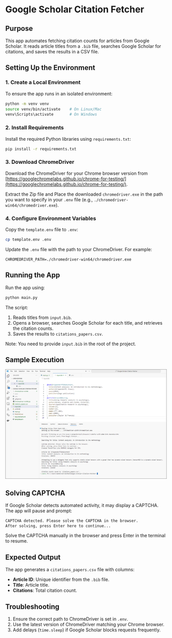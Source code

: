 # Google Scholar Citation Fetcher

## Purpose
This app automates fetching citation counts for articles from Google Scholar. It reads article titles from a `.bib` file, searches Google Scholar for citations, and saves the results in a CSV file.

## Setting Up the Environment

### 1. Create a Local Environment
To ensure the app runs in an isolated environment:
```bash
python -m venv venv
source venv/bin/activate    # On Linux/Mac
venv\Scripts\activate       # On Windows
```

### 2. Install Requirements
Install the required Python libraries using `requirements.txt`:
```bash
pip install -r requirements.txt
```

### 3. Download ChromeDriver
Download the ChromeDriver for your Chrome browser version from [https://googlechromelabs.github.io/chrome-for-testing/](https://googlechromelabs.github.io/chrome-for-testing/).

Extract the Zip file and Place the downloaded `chromedriver.exe` in the path you want to specify in your `.env` file (e.g., `./chromedriver-win64/chromedriver.exe`).

### 4. Configure Environment Variables
Copy the `template.env` file to `.env`:
```bash
cp template.env .env
```

Update the `.env` file with the path to your ChromeDriver. For example:
```plaintext
CHROMEDRIVER_PATH=./chromedriver-win64/chromedriver.exe
```

## Running the App

Run the app using:
```bash
python main.py
```

The script:
1. Reads titles from `input.bib`.
2. Opens a browser, searches Google Scholar for each title, and retrieves the citation counts.
3. Saves the results to `citations_papers.csv`.

Note: You need to provide `input.bib` in the root of the project.

## Sample Execution

![Execution.PNG](./Execution.PNG)

## Solving CAPTCHA
If Google Scholar detects automated activity, it may display a CAPTCHA. The app will pause and prompt:
```
CAPTCHA detected. Please solve the CAPTCHA in the browser.
After solving, press Enter here to continue...
```
Solve the CAPTCHA manually in the browser and press Enter in the terminal to resume.

## Expected Output
The app generates a `citations_papers.csv` file with columns:
- **Article ID**: Unique identifier from the `.bib` file.
- **Title**: Article title.
- **Citations**: Total citation count.

## Troubleshooting
1. Ensure the correct path to ChromeDriver is set in `.env`.
2. Use the latest version of ChromeDriver matching your Chrome browser.
3. Add delays (`time.sleep`) if Google Scholar blocks requests frequently.

